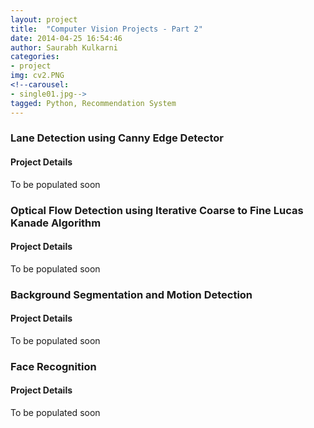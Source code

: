 ```yaml
---
layout: project
title:  "Computer Vision Projects - Part 2"
date: 2014-04-25 16:54:46
author: Saurabh Kulkarni
categories:
- project
img: cv2.PNG
<!--carousel:
- single01.jpg-->
tagged: Python, Recommendation System
---
```


### Lane Detection using Canny Edge Detector 
#### Project Details
To be populated soon

### Optical Flow Detection using Iterative Coarse to Fine Lucas Kanade Algorithm 
#### Project Details
To be populated soon

### Background Segmentation and Motion Detection 
#### Project Details
To be populated soon

### Face Recognition
#### Project Details
To be populated soon